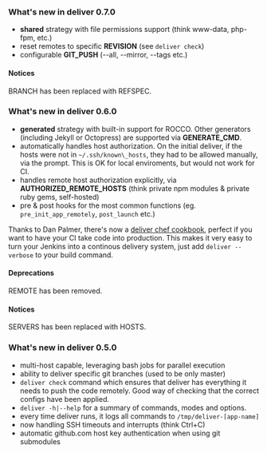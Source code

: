 ### What's new in deliver 0.7.0

* **shared** strategy with file permissions support (think www-data,
  php-fpm, etc.)
* reset remotes to specific **REVISION** (see `deliver check`)
* configurable **GIT_PUSH** (--all, --mirror, --tags etc.)

#### Notices

BRANCH has been replaced with REFSPEC.


### What's new in deliver 0.6.0

* **generated** strategy with built-in support for ROCCO. Other
  generators (including Jekyll or Octopress) are supported via
**GENERATE\_CMD**.
* automatically handles host authorization. On the initial deliver, if the
  hosts were not in `~/.ssh/known\_hosts`, they had to be allowed
manually, via the prompt. This is OK for local enviroments, but would
not work for CI.
* handles remote host authorization explicitly, via
  **AUTHORIZED\_REMOTE\_HOSTS** (think private npm modules &amp; private
  ruby gems, self-hosted)
* pre &amp; post hooks for the most common functions (eg.
  `pre_init_app_remotely`, `post_launch` etc.)

Thanks to Dan Palmer, there's now a [deliver chef cookbook][1], perfect
if you want to have your CI take code into production. This makes it
very easy to turn your Jenkins into a continous delivery system, just
add `deliver --verbose` to your build command.

#### Deprecations

REMOTE has been removed.

#### Notices

SERVERS has been replaced with HOSTS.



### What's new in deliver 0.5.0

* multi-host capable, leveraging bash jobs for parallel execution
* ability to deliver specific git branches (used to be only master)
* `deliver check` command which ensures that deliver has everything it
  needs to push the code remotely.  Good way of checking that the
  correct configs have been applied.
* `deliver -h|--help` for a summary of commands, modes and options.
* every time deliver runs, it logs all commands to
  `/tmp/deliver-[app-name]`
* now handling SSH timeouts and interrupts (think Ctrl+C)
* automatic github.com host key authentication when using git submodules

[1]: https://github.com/gchef/deliver-cookbook
